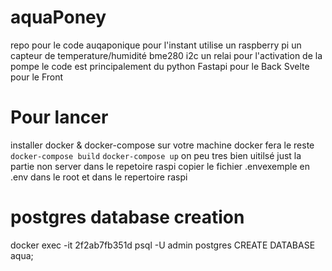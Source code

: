 # aquaPoney


repo pour le code auqaponique
pour l'instant utilise un raspberry pi
un capteur de temperature/humidité bme280 i2c
un relai pour l'activation de la pompe
le code est principalement du python
Fastapi pour le Back
Svelte pour le Front


# Pour lancer
installer docker & docker-compose sur votre machine docker fera le reste
`docker-compose build`
`docker-compose up`
on peu tres bien uitilsé just la partie non server dans le repetoire raspi
copier le fichier
.envexemple en .env
dans le root et dans le repertoire raspi


# postgres database creation
docker exec -it  2f2ab7fb351d psql -U admin postgres
CREATE DATABASE aqua;